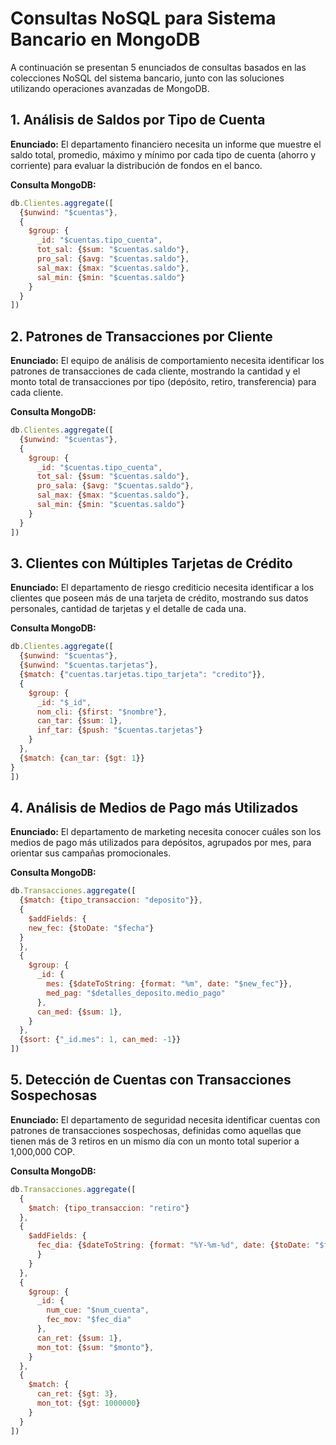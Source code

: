 # Consultas NoSQL para Sistema Bancario en MongoDB

A continuación se presentan 5 enunciados de consultas basados en las colecciones NoSQL del sistema bancario, junto con las soluciones utilizando operaciones avanzadas de MongoDB.

## 1. Análisis de Saldos por Tipo de Cuenta

**Enunciado:** El departamento financiero necesita un informe que muestre el saldo total, promedio, máximo y mínimo por cada tipo de cuenta (ahorro y corriente) para evaluar la distribución de fondos en el banco.

**Consulta MongoDB:**
```javascript
db.Clientes.aggregate([
  {$unwind: "$cuentas"},
  {
    $group: {
      _id: "$cuentas.tipo_cuenta",
      tot_sal: {$sum: "$cuentas.saldo"},
      pro_sal: {$avg: "$cuentas.saldo"},
      sal_max: {$max: "$cuentas.saldo"},
      sal_min: {$min: "$cuentas.saldo"}
    }
  }
])					  
```

## 2. Patrones de Transacciones por Cliente

**Enunciado:** El equipo de análisis de comportamiento necesita identificar los patrones de transacciones de cada cliente, mostrando la cantidad y el monto total de transacciones por tipo (depósito, retiro, transferencia) para cada cliente.

**Consulta MongoDB:**
```javascript
db.Clientes.aggregate([
  {$unwind: "$cuentas"},
  {
    $group: {
      _id: "$cuentas.tipo_cuenta",
      tot_sal: {$sum: "$cuentas.saldo"},
      pro_sala: {$avg: "$cuentas.saldo"},
      sal_max: {$max: "$cuentas.saldo"},
      sal_min: {$min: "$cuentas.saldo"}
    }
  }
])
```

## 3. Clientes con Múltiples Tarjetas de Crédito

**Enunciado:** El departamento de riesgo crediticio necesita identificar a los clientes que poseen más de una tarjeta de crédito, mostrando sus datos personales, cantidad de tarjetas y el detalle de cada una.

**Consulta MongoDB:**
```javascript
db.Clientes.aggregate([
  {$unwind: "$cuentas"},
  {$unwind: "$cuentas.tarjetas"},
  {$match: {"cuentas.tarjetas.tipo_tarjeta": "credito"}},
  {
    $group: {
      _id: "$_id",
      nom_cli: {$first: "$nombre"},
      can_tar: {$sum: 1},
      inf_tar: {$push: "$cuentas.tarjetas"}
    }
  },
  {$match: {can_tar: {$gt: 1}} 
}
])
```

## 4. Análisis de Medios de Pago más Utilizados

**Enunciado:** El departamento de marketing necesita conocer cuáles son los medios de pago más utilizados para depósitos, agrupados por mes, para orientar sus campañas promocionales.

**Consulta MongoDB:**
```javascript
db.Transacciones.aggregate([
  {$match: {tipo_transaccion: "deposito"}},
  {
    $addFields: {
    new_fec: {$toDate: "$fecha"}
  }
  },
  {
    $group: {
      _id: {
        mes: {$dateToString: {format: "%m", date: "$new_fec"}},
        med_pag: "$detalles_deposito.medio_pago"
      },
      can_med: {$sum: 1},
    }
  },
  {$sort: {"_id.mes": 1, can_med: -1}}
])
```

## 5. Detección de Cuentas con Transacciones Sospechosas

**Enunciado:** El departamento de seguridad necesita identificar cuentas con patrones de transacciones sospechosas, definidas como aquellas que tienen más de 3 retiros en un mismo día con un monto total superior a 1,000,000 COP.

**Consulta MongoDB:**
```javascript
db.Transacciones.aggregate([
  {
    $match: {tipo_transaccion: "retiro"}
  },
  {
    $addFields: {
      fec_dia: {$dateToString: {format: "%Y-%m-%d", date: {$toDate: "$fecha"}}
      }
    }
  },
  {
    $group: {
      _id: {
        num_cue: "$num_cuenta",
        fec_mov: "$fec_dia"
      },
      can_ret: {$sum: 1},
      mon_tot: {$sum: "$monto"},
    }
  },
  {
    $match: {
      can_ret: {$gt: 3},
      mon_tot: {$gt: 1000000}
    }
  }
])
```